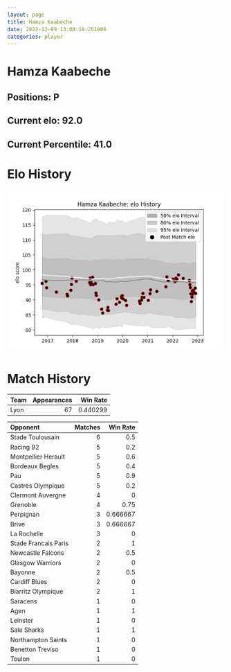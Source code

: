 ```yaml
---  
layout: page  
title: Hamza Kaabeche  
date: 2022-12-09 13:08:18.251906  
categories: player  
---
```

# Hamza Kaabeche

## Positions: P

## Current elo: 92.0

## Current Percentile: 41.0

# Elo History


![elo history](history_HamzaKaabeche.png)
# Match History


| Team   |   Appearances |   Win Rate |
|:-------|--------------:|-----------:|
| Lyon   |            67 |   0.440299 |

| Opponent             |   Matches |   Win Rate |
|:---------------------|----------:|-----------:|
| Stade Toulousain     |         6 |   0.5      |
| Racing 92            |         5 |   0.2      |
| Montpellier Herault  |         5 |   0.6      |
| Bordeaux Begles      |         5 |   0.4      |
| Pau                  |         5 |   0.9      |
| Castres Olympique    |         5 |   0.2      |
| Clermont Auvergne    |         4 |   0        |
| Grenoble             |         4 |   0.75     |
| Perpignan            |         3 |   0.666667 |
| Brive                |         3 |   0.666667 |
| La Rochelle          |         3 |   0        |
| Stade Francais Paris |         2 |   1        |
| Newcastle Falcons    |         2 |   0.5      |
| Glasgow Warriors     |         2 |   0        |
| Bayonne              |         2 |   0.5      |
| Cardiff Blues        |         2 |   0        |
| Biarritz Olympique   |         2 |   1        |
| Saracens             |         1 |   0        |
| Agen                 |         1 |   1        |
| Leinster             |         1 |   0        |
| Sale Sharks          |         1 |   1        |
| Northampton Saints   |         1 |   0        |
| Benetton Treviso     |         1 |   0        |
| Toulon               |         1 |   0        |